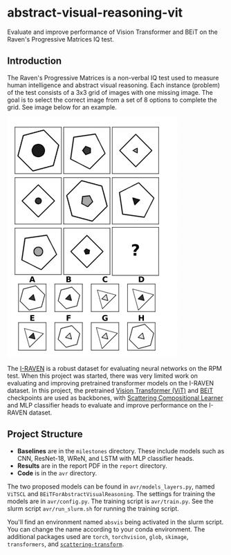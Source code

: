 # abstract-visual-reasoning-vit
Evaluate and improve performance of Vision Transformer and BEiT on the Raven's Progressive Matrices IQ test.

## Introduction

The Raven's Progressive Matrices is a non-verbal IQ test used to measure human intelligence and abstract visual reasoning. Each instance (problem) of the test consists of a 3x3 grid of images with one missing image. The goal is to select the correct image from a set of 8 options to complete the grid. See image below for an example.

![Example Raven's Progressive Matrices problem](images/rpm.png)

The [I-RAVEN](https://github.com/husheng12345/SRAN) is a robust dataset for evaluating neural networks on the RPM test. When this project was started, there was very limited work on evaluating and improving pretrained transformer models on the I-RAVEN dataset. In this project, the pretrained [Vision Transformer (ViT)](https://github.com/google-research/vision_transformer) and [BEiT](https://github.com/microsoft/unilm/tree/master/beit) checkpoints are used as backbones, with [Scattering Compositional Learner](https://github.com/lucidrains/scattering-compositional-learner) and MLP classifier heads to evaluate and improve performance on the I-RAVEN dataset.

## Project Structure

- **Baselines** are in the `milestones` directory. These include models such as CNN, ResNet-18, WReN, and LSTM with MLP classifier heads.
- **Results** are in the report PDF in the `report` directory.
- **Code** is in the `avr` directory.

The two proposed models can be found in `avr/models_layers.py`, named `ViTSCL` and `BEiTForAbstractVisualReasoning`. The settings for training the models are in `avr/config.py`. The training script is `avr/train.py`. See the slurm script `avr/run_slurm.sh` for running the training script.

You'll find an environment named `absvis` being activated in the slurm script. You can change the name according to your conda environment. The additional packages used are `torch`, `torchvision`, `glob`, `skimage`, `transformers`, and [`scattering-transform`](https://github.com/lucidrains/scattering-compositional-learner).
